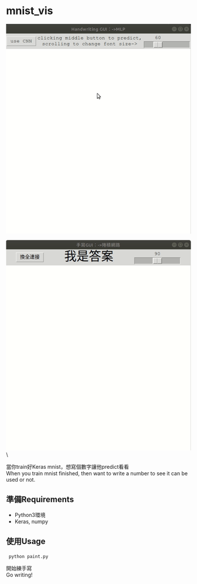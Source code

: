 # mnist_vis
![alt text](docs/en_demo.gif "Mnist Demo en")

![alt text](docs/zh_demo.gif "Mnist Demo zh")\

當你train好Keras mnist，想寫個數字讓他predict看看\
When you train mnist finished, then want to write a number to see it can be used or not.

## 準備Requirements
* Python3環境
* Keras, numpy

## 使用Usage
``` python paint.py```

開始練手寫\
Go writing!
